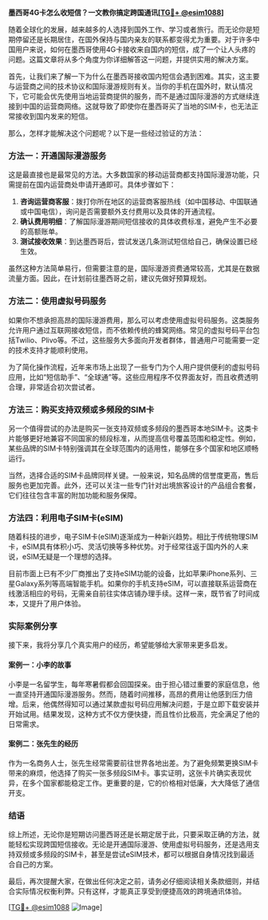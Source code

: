 **墨西哥4G卡怎么收短信？一文教你搞定跨国通讯[[TG💪+ @esim1088](https://t.me/s/esim1088)]**

随着全球化的发展，越来越多的人选择到国外工作、学习或者旅行。而无论你是短期停留还是长期居住，在国外保持与国内亲友的联系都变得尤为重要。对于许多中国用户来说，如何在墨西哥使用4G卡接收来自国内的短信，成了一个让人头疼的问题。这篇文章将从多个角度为你详细解答这一问题，并提供实用的解决方案。

首先，让我们来了解一下为什么在墨西哥接收国内短信会遇到困难。其实，这主要与运营商之间的技术协议和国际漫游规则有关。当你的手机在国外时，默认情况下，它可能会优先使用当地运营商提供的服务，而不是通过国际漫游的方式继续连接到中国的运营商网络。这就导致了即使你在墨西哥买了当地的SIM卡，也无法正常接收到国内发来的短信。

那么，怎样才能解决这个问题呢？以下是一些经过验证的方法：

### 方法一：开通国际漫游服务

这是最直接也是最常见的方法。大多数国家的移动运营商都支持国际漫游功能，只需提前在国内运营商处申请开通即可。具体步骤如下：

1. **咨询运营商客服**：拨打你所在地区的运营商客服热线（如中国移动、中国联通或中国电信），询问是否需要额外支付费用以及具体的开通流程。
2. **确认费用明细**：了解国际漫游期间短信接收的具体收费标准，避免产生不必要的高额账单。
3. **测试接收效果**：到达墨西哥后，尝试发送几条测试短信给自己，确保设置已经生效。

虽然这种方法简单易行，但需要注意的是，国际漫游资费通常较高，尤其是在数据流量方面。因此，在计划前往墨西哥之前，建议先做好预算规划。

### 方法二：使用虚拟号码服务

如果你不想承担高昂的国际漫游费用，那么可以考虑使用虚拟号码服务。这类服务允许用户通过互联网接收短信，而不依赖传统的蜂窝网络。常见的虚拟号码平台包括Twilio、Plivo等。不过，这些服务大多面向开发者群体，普通用户可能需要一定的技术支持才能顺利使用。

为了简化操作流程，近年来市场上出现了一些专门为个人用户提供便利的虚拟号码应用，比如“短信助手”、“全球通”等。这些应用程序不仅界面友好，而且收费透明合理，非常适合初次尝试者。

### 方法三：购买支持双频或多频段的SIM卡

另一个值得尝试的办法是购买一张支持双频或多频段的墨西哥本地SIM卡。这类卡片能够更好地兼容不同国家的频段标准，从而提高信号覆盖范围和稳定性。例如，某些品牌的SIM卡特别强调其在全球范围内的适用性，能够在多个国家和地区顺畅运行。

当然，选择合适的SIM卡品牌同样关键。一般来说，知名品牌的信誉度更高，售后服务也更加完善。此外，还可以关注一些专门针对出境旅客设计的产品组合套餐，它们往往包含丰富的附加功能和服务保障。

### 方法四：利用电子SIM卡(eSIM)

随着科技的进步，电子SIM卡(eSIM)逐渐成为一种新兴趋势。相比于传统物理SIM卡，eSIM具有体积小巧、灵活切换等多种优势。对于经常往返于国内外的人来说，eSIM无疑是一个理想的选择。

目前市面上已有不少厂商推出了支持eSIM功能的设备，比如苹果iPhone系列、三星Galaxy系列等高端智能手机。如果你的手机支持eSIM，可以直接联系运营商在线激活相应的号码，无需亲自前往实体店铺办理手续。这样一来，既节省了时间成本，又提升了用户体验。

### 实际案例分享

接下来，我将分享几个真实用户的经历，希望能够给大家带来更多启发。

#### 案例一：小李的故事

小李是一名留学生，每年寒暑假都会回国探亲。由于担心错过重要的家庭信息，他一直坚持开通国际漫游服务。然而，随着时间推移，高昂的费用让他感到压力倍增。后来，他偶然得知可以通过某款虚拟号码应用解决问题，于是立即下载安装并开始试用。结果发现，这种方式不仅方便快捷，而且性价比极高，完全满足了他的日常需求。

#### 案例二：张先生的经历

作为一名商务人士，张先生经常需要前往世界各地出差。为了避免频繁更换SIM卡带来的麻烦，他选择了购买一张多频段SIM卡。事实证明，这张卡片确实表现优异，在多个国家都能稳定工作。更重要的是，它的价格相对低廉，大大降低了通信开支。

### 结语

综上所述，无论你是短期访问墨西哥还是长期定居于此，只要采取正确的方法，就能轻松实现跨国短信接收。无论是开通国际漫游、使用虚拟号码服务，还是选用支持双频或多频段的SIM卡，甚至是尝试eSIM技术，都可以根据自身情况找到最适合自己的方案。

最后，再次提醒大家，在做出任何决定之前，请务必仔细阅读相关条款细则，并结合实际情况权衡利弊。只有这样，才能真正享受到便捷高效的跨境通讯体验。

[[TG💪+ @esim1088](https://t.me/s/esim1088) ![Image](https://i.postimg.cc/4NQfJmqS/Snipaste-2025-05-13-00-14-12.png)]